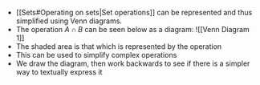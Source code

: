 - [[Sets#Operating on sets|Set operations]] can be represented and thus simplified using Venn diagrams.
- The operation $A\cap B$ can be seen below as a diagram: ![[Venn Diagram 1]]
- The shaded area is that which is represented by the operation
- This can be used to simplify complex operations
- We draw the diagram, then work backwards to see if there is a simpler way to textually express it